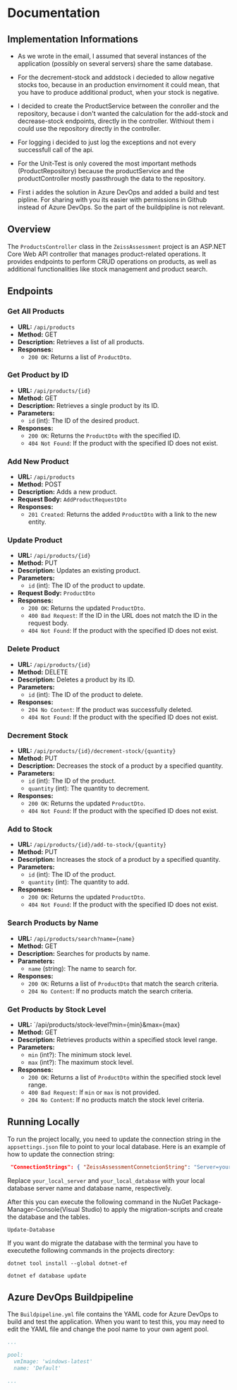 # Documentation

## Implementation Informations
- As we wrote in the email, I assumed that several instances of the application (possibly on several servers) 
share the same database.
- For the decrement-stock and addstock i decieded to allow negative stocks too, because in an production envirnoment it could mean, 
that you have to produce additional product, when your stock is negative.
- I decided to create the ProductService between the conroller and the repository, because i don't wanted the calculation
 for the add-stock and decrease-stock endpoints,
 directly in the controller. Withiout them i could use the repository directly in the controller.
- For logging i decided to just log the exceptions and not every successfull call of the api.

- For the Unit-Test is only covered the most important methods (ProductRepository) because the productService and the
 productController mostly passthrough the data to the repository. 

- First i addes the solution in Azure DevOps and added a build and test pipline.
For sharing with you its easier with permissions in Github instead of Azure DevOps. 
So the part of the buildpipline is not relevant.

 
 


## Overview

The `ProductsController` class in the `ZeissAssessment` project is an ASP.NET Core Web API controller that manages 
product-related operations. It provides endpoints to perform CRUD operations on products, as well as additional functionalities 
like stock management and product search.

## Endpoints

### Get All Products
- **URL:** `/api/products`
- **Method:** GET
- **Description:** Retrieves a list of all products.
- **Responses:**
  - `200 OK`: Returns a list of `ProductDto`.

### Get Product by ID
- **URL:** `/api/products/{id}`
- **Method:** GET
- **Description:** Retrieves a single product by its ID.
- **Parameters:**
  - `id` (int): The ID of the desired product.
- **Responses:**
  - `200 OK`: Returns the `ProductDto` with the specified ID.
  - `404 Not Found`: If the product with the specified ID does not exist.

### Add New Product
- **URL:** `/api/products`
- **Method:** POST
- **Description:** Adds a new product.
- **Request Body:** `AddProductRequestDto`
- **Responses:**
  - `201 Created`: Returns the added `ProductDto` with a link to the new entity.

### Update Product
- **URL:** `/api/products/{id}`
- **Method:** PUT
- **Description:** Updates an existing product.
- **Parameters:**
  - `id` (int): The ID of the product to update.
- **Request Body:** `ProductDto`
- **Responses:**
  - `200 OK`: Returns the updated `ProductDto`.
  - `400 Bad Request`: If the ID in the URL does not match the ID in the request body.
  - `404 Not Found`: If the product with the specified ID does not exist.

### Delete Product
- **URL:** `/api/products/{id}`
- **Method:** DELETE
- **Description:** Deletes a product by its ID.
- **Parameters:**
  - `id` (int): The ID of the product to delete.
- **Responses:**
  - `204 No Content`: If the product was successfully deleted.
  - `404 Not Found`: If the product with the specified ID does not exist.

### Decrement Stock
- **URL:** `/api/products/{id}/decrement-stock/{quantity}`
- **Method:** PUT
- **Description:** Decreases the stock of a product by a specified quantity.
- **Parameters:**
  - `id` (int): The ID of the product.
  - `quantity` (int): The quantity to decrement.
- **Responses:**
  - `200 OK`: Returns the updated `ProductDto`.
  - `404 Not Found`: If the product with the specified ID does not exist.

### Add to Stock
- **URL:** `/api/products/{id}/add-to-stock/{quantity}`
- **Method:** PUT
- **Description:** Increases the stock of a product by a specified quantity.
- **Parameters:**
  - `id` (int): The ID of the product.
  - `quantity` (int): The quantity to add.
- **Responses:**
  - `200 OK`: Returns the updated `ProductDto`.
  - `404 Not Found`: If the product with the specified ID does not exist.

### Search Products by Name
- **URL:** `/api/products/search?name={name}`
- **Method:** GET
- **Description:** Searches for products by name.
- **Parameters:**
  - `name` (string): The name to search for.
- **Responses:**
  - `200 OK`: Returns a list of `ProductDto` that match the search criteria.
  - `204 No Content`: If no products match the search criteria.

### Get Products by Stock Level
- **URL:** `/api/products/stock-level?min={min}&max={max} 
- **Method:** GET
- **Description:** Retrieves products within a specified stock level range.
- **Parameters:**
  - `min` (int?): The minimum stock level.
  - `max` (int?): The maximum stock level.
- **Responses:**
  - `200 OK`: Returns a list of `ProductDto` within the specified stock level range.
  - `400 Bad Request`: If `min` or `max` is not provided.
  - `204 No Content`: If no products match the stock level criteria.

## Running Locally

To run the project locally, you need to update the connection string in the `appsettings.json` file to point to your local database.
 Here is an example of how to update the connection string:
```json
 "ConnectionStrings": { "ZeissAssessmentConnetcionString": "Server=your_local_server;Database=your_local_database;Trusted_Connection=True;MultipleActiveResultSets=true" } }
```
Replace `your_local_server` and `your_local_database` with your local database server name and database name, respectively.

After this you can execute the following command in the NuGet Package-Manager-Console(Visual Studio) to apply the migration-scripts and create the database and the tables.

```
Update-Database
```

If you want do migrate the database with the terminal you have to executethe following commands in the projects directory:

```
dotnet tool install --global dotnet-ef
```
```
dotnet ef database update
```


## Azure DevOps Buildpipeline

The `Buildpipeline.yml` file contains the YAML code for Azure DevOps to build and test the application. 
When you want to test this, you may need to edit the YAML file and change the pool name to your own agent pool.

```yml
...

pool:
  vmImage: 'windows-latest'
  name: 'Default'

...
```